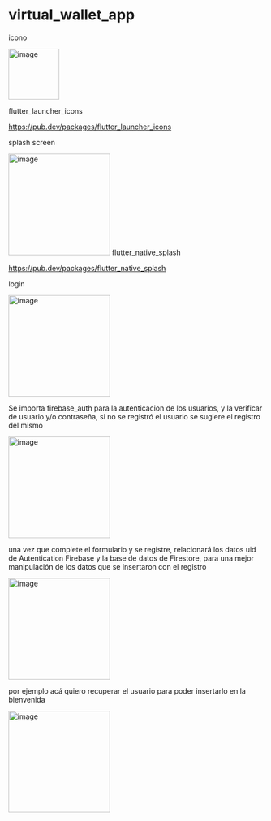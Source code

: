 # virtual_wallet_app

icono

<img src="https://github.com/GiulianoNC/virtualWallet/assets/70980712/42cc49df-9ffb-4b5e-811d-b923bcbd418a" width="100" alt="image">


flutter_launcher_icons

https://pub.dev/packages/flutter_launcher_icons

splash screen

<img src="https://github.com/GiulianoNC/virtualWallet/assets/70980712/39fd1018-7946-4ed7-968d-99f683a9affd" width="200" alt="image">  
flutter_native_splash

https://pub.dev/packages/flutter_native_splash

login

<img src="https://github.com/GiulianoNC/virtualWallet/assets/70980712/4862a19c-0689-4bed-8f97-2edcccade65b" width="200" alt="image">

Se importa firebase_auth para la autenticacion de los usuarios, y la verificar de usuario y/o contraseña, si no se registró el usuario se sugiere el registro del mismo

<img src="https://github.com/GiulianoNC/virtualWallet/assets/70980712/1ab01d25-c935-4d86-8923-15d7442ee3ab" width="200" alt="image">

una vez que complete el formulario y se  registre, relacionará los datos uid de Autentication Firebase  y la base de datos de Firestore, para una mejor manipulación de los datos que se insertaron con el registro

<img src="https://github.com/GiulianoNC/virtualWallet/assets/70980712/098cc7c3-9bd7-4e2a-b984-d78927675d10" width="200" alt="image">

por ejemplo acá quiero recuperar el usuario para poder insertarlo en la bienvenida 

<img src="https://github.com/GiulianoNC/virtualWallet/assets/70980712/c9627ff4-3267-4e39-ba43-1e62c01ef125" width="200" alt="image">


